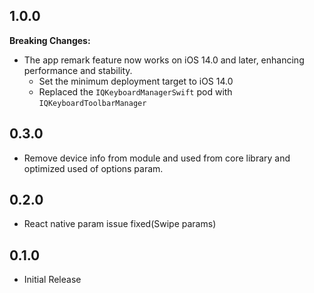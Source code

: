 ## 1.0.0

**Breaking Changes:**

* The app remark feature now works on iOS 14.0 and later, enhancing performance and stability.
    * Set the minimum deployment target to iOS 14.0
    * Replaced the `IQKeyboardManagerSwift` pod with `IQKeyboardToolbarManager`

## 0.3.0

* Remove device info from module and used from core library and optimized used of options param.

## 0.2.0

* React native param issue fixed(Swipe params)

## 0.1.0

* Initial Release